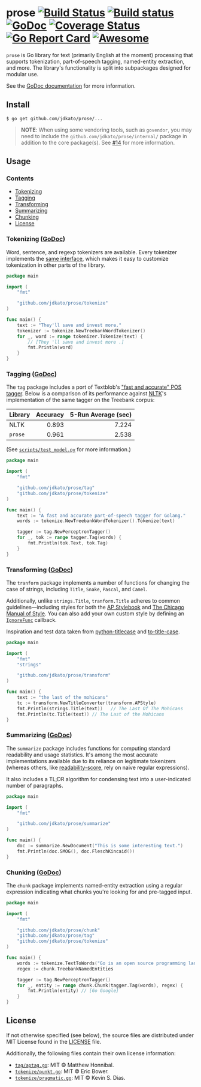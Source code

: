 # prose [![Build Status](https://travis-ci.org/jdkato/prose.svg?branch=master)](https://travis-ci.org/jdkato/prose) [![Build status](https://ci.appveyor.com/api/projects/status/24bepq85nnnk4scr?svg=true)](https://ci.appveyor.com/project/jdkato/prose) [![GoDoc](https://godoc.org/github.com/golang/gddo?status.svg)](https://godoc.org/github.com/jdkato/prose) [![Coverage Status](https://coveralls.io/repos/github/jdkato/prose/badge.svg?branch=master)](https://coveralls.io/github/jdkato/prose?branch=master) [![Go Report Card](https://goreportcard.com/badge/github.com/jdkato/prose)](https://goreportcard.com/report/github.com/jdkato/prose) [![Awesome](https://cdn.rawgit.com/sindresorhus/awesome/d7305f38d29fed78fa85652e3a63e154dd8e8829/media/badge.svg)](https://github.com/avelino/awesome-go#natural-language-processing)

`prose` is Go library for text (primarily English at the moment) processing that supports tokenization, part-of-speech tagging, named-entity extraction, and more. The library's functionality is split into subpackages designed for modular use. 

See the [GoDoc documentation](https://godoc.org/github.com/jdkato/prose) for more information.

## Install

```console
$ go get github.com/jdkato/prose/...
```

> **NOTE**: When using some vendoring tools, such as `govendor`, you may need to include the `github.com/jdkato/prose/internal/` package in addition to the core package(s). See [#14](https://github.com/jdkato/prose/issues/14) for more information.

## Usage

### Contents

* [Tokenizing](#tokenizing-godoc)
* [Tagging](#tagging-godoc)
* [Transforming](#transforming-godoc)
* [Summarizing](#summarizing-godoc)
* [Chunking](#chunking-godoc)
* [License](#license)


### Tokenizing ([GoDoc](https://godoc.org/github.com/jdkato/prose/tokenize))

Word, sentence, and regexp tokenizers are available. Every tokenizer implements the [same interface](https://godoc.org/github.com/jdkato/prose/tokenize#ProseTokenizer), which makes it easy to customize tokenization in other parts of the library.

```go
package main

import (
    "fmt"

    "github.com/jdkato/prose/tokenize"
)

func main() {
    text := "They'll save and invest more."
    tokenizer := tokenize.NewTreebankWordTokenizer()
    for _, word := range tokenizer.Tokenize(text) {
        // [They 'll save and invest more .]
        fmt.Println(word)
    }
}
```

### Tagging ([GoDoc](https://godoc.org/github.com/jdkato/prose/tag))

The `tag` package includes a port of Textblob's ["fast and accurate" POS tagger](https://github.com/sloria/textblob-aptagger). Below is a comparison of its performance against [NLTK](http://www.nltk.org/)'s implementation of the same tagger on the Treebank corpus:

| Library | Accuracy | 5-Run Average (sec) |
|:--------|---------:|--------------------:|
| NLTK    |    0.893 |               7.224 |
| `prose` |    0.961 |               2.538 |

(See [`scripts/test_model.py`](https://github.com/jdkato/aptag/blob/master/scripts/test_model.py) for more information.)

```go
package main

import (
    "fmt"

    "github.com/jdkato/prose/tag"
    "github.com/jdkato/prose/tokenize"
)

func main() {
    text := "A fast and accurate part-of-speech tagger for Golang."
    words := tokenize.NewTreebankWordTokenizer().Tokenize(text)

    tagger := tag.NewPerceptronTagger()
    for _, tok := range tagger.Tag(words) {
        fmt.Println(tok.Text, tok.Tag)
    }
}
```

### Transforming ([GoDoc](https://godoc.org/github.com/jdkato/prose/transform))

The `tranform` package implements a number of functions for changing the case of strings, including `Title`, `Snake`, `Pascal`, and `Camel`. 

Additionally, unlike `strings.Title`, `tranform.Title` adheres to common guidelines&mdash;including styles for both the [AP Stylebook](https://www.apstylebook.com/) and [The Chicago Manual of Style](http://www.chicagomanualofstyle.org/home.html). You can also add your own custom style by defining an [`IgnoreFunc`](https://godoc.org/github.com/jdkato/prose/transform#IgnoreFunc) callback.

Inspiration and test data taken from [python-titlecase](https://github.com/ppannuto/python-titlecase) and [to-title-case](https://github.com/gouch/to-title-case).

```go
package main

import (
    "fmt"
    "strings"

    "github.com/jdkato/prose/transform"
)

func main() {
    text := "the last of the mohicans"
    tc := transform.NewTitleConverter(transform.APStyle)
    fmt.Println(strings.Title(text))   // The Last Of The Mohicans
    fmt.Println(tc.Title(text)) // The Last of the Mohicans
}
```

### Summarizing ([GoDoc](https://godoc.org/github.com/jdkato/prose/summarize))

The `summarize` package includes functions for computing standard readability and usage statistics. It's among the most accurate implementations available due to its reliance on legitimate tokenizers (whereas others, like [readability-score](https://github.com/DaveChild/Text-Statistics/blob/master/src/DaveChild/TextStatistics/Text.php#L308), rely on naive regular expressions).

It also includes a TL;DR algorithm for condensing text into a user-indicated number of paragraphs.

```go
package main

import (
    "fmt"

    "github.com/jdkato/prose/summarize"
)

func main() {
    doc := summarize.NewDocument("This is some interesting text.")
    fmt.Println(doc.SMOG(), doc.FleschKincaid())
}
```

### Chunking ([GoDoc](https://godoc.org/github.com/jdkato/prose/chunk))

The `chunk` package implements named-entity extraction using a regular expression indicating what chunks you're looking for and pre-tagged input.

```go
package main

import (
    "fmt"

    "github.com/jdkato/prose/chunk"
    "github.com/jdkato/prose/tag"
    "github.com/jdkato/prose/tokenize"
)

func main() {
    words := tokenize.TextToWords("Go is an open source programming language created at Google.")
    regex := chunk.TreebankNamedEntities

    tagger := tag.NewPerceptronTagger()
    for _, entity := range chunk.Chunk(tagger.Tag(words), regex) {
        fmt.Println(entity) // [Go Google]
    }
}
```

## License

If not otherwise specified (see below), the source files are distributed under MIT License found in the [LICENSE](https://github.com/jdkato/prose/blob/master/LICENSE) file.

Additionally, the following files contain their own license information:

- [`tag/aptag.go`](https://github.com/jdkato/prose/blob/master/tag/aptag.go): MIT © Matthew Honnibal.
- [`tokenize/punkt.go`](https://github.com/jdkato/prose/blob/master/tokenize/punkt.go): MIT © Eric Bower.
- [`tokenize/pragmatic.go`](https://github.com/jdkato/prose/blob/master/tokenize/pragmatic.go): MIT © Kevin S. Dias.
